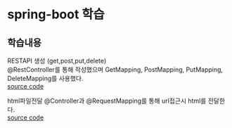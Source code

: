 # spring-boot 학습

## 학습내용 
RESTAPI 생성 (get,post,put,delete)    
@RestController를 통해 작성했으며 GetMapping, PostMapping, PutMapping, DeleteMapping를 사용했다.   
[source code](https://github.com/Jodayday/spring-boot/tree/main/src/main/java/com/example/demo/control)

html파일전달
@Controller과 @RequestMapping를 통해 url접근시 html를 전달한다.   
[source code](https://github.com/Jodayday/spring-boot/blob/main/src/main/java/com/example/request_response/control/PageControl.java)

